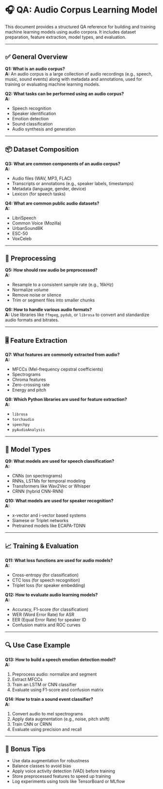 # 🎧 QA: Audio Corpus Learning Model

This document provides a structured QA reference for building and training machine learning models using audio corpora. It includes dataset preparation, feature extraction, model types, and evaluation.

---

## ✅ General Overview

**Q1: What is an audio corpus?**  
**A:** An audio corpus is a large collection of audio recordings (e.g., speech, music, sound events) along with metadata and annotations, used for training or evaluating machine learning models.

**Q2: What tasks can be performed using an audio corpus?**  
**A:**  
- Speech recognition  
- Speaker identification  
- Emotion detection  
- Sound classification  
- Audio synthesis and generation

---

## 📦 Dataset Composition

**Q3: What are common components of an audio corpus?**  
**A:**  
- Audio files (WAV, MP3, FLAC)  
- Transcripts or annotations (e.g., speaker labels, timestamps)  
- Metadata (language, gender, device)  
- Lexicon (for speech tasks)

**Q4: What are common public audio datasets?**  
**A:**  
- LibriSpeech  
- Common Voice (Mozilla)  
- UrbanSound8K  
- ESC-50  
- VoxCeleb

---

## 🧪 Preprocessing

**Q5: How should raw audio be preprocessed?**  
**A:**  
- Resample to a consistent sample rate (e.g., 16kHz)  
- Normalize volume  
- Remove noise or silence  
- Trim or segment files into smaller chunks

**Q6: How to handle various audio formats?**  
**A:** Use libraries like `ffmpeg`, `pydub`, or `librosa` to convert and standardize audio formats and bitrates.

---

## 🎚️ Feature Extraction

**Q7: What features are commonly extracted from audio?**  
**A:**  
- MFCCs (Mel-frequency cepstral coefficients)  
- Spectrograms  
- Chroma features  
- Zero-crossing rate  
- Energy and pitch

**Q8: Which Python libraries are used for feature extraction?**  
**A:**  
- `librosa`  
- `torchaudio`  
- `speechpy`  
- `pyAudioAnalysis`

---

## 🧠 Model Types

**Q9: What models are used for speech classification?**  
**A:**  
- CNNs (on spectrograms)  
- RNNs, LSTMs for temporal modeling  
- Transformers like Wav2Vec or Whisper  
- CRNN (hybrid CNN-RNN)

**Q10: What models are used for speaker recognition?**  
**A:**  
- x-vector and i-vector based systems  
- Siamese or Triplet networks  
- Pretrained models like ECAPA-TDNN

---

## 📈 Training & Evaluation

**Q11: What loss functions are used for audio models?**  
**A:**  
- Cross-entropy (for classification)  
- CTC loss (for speech recognition)  
- Triplet loss (for speaker embedding)

**Q12: How to evaluate audio learning models?**  
**A:**  
- Accuracy, F1-score (for classification)  
- WER (Word Error Rate) for ASR  
- EER (Equal Error Rate) for speaker ID  
- Confusion matrix and ROC curves

---

## 🔍 Use Case Example

**Q13: How to build a speech emotion detection model?**  
**A:**  
1. Preprocess audio: normalize and segment  
2. Extract MFCCs  
3. Train an LSTM or CNN classifier  
4. Evaluate using F1-score and confusion matrix

**Q14: How to train a sound event classifier?**  
**A:**  
1. Convert audio to mel spectrograms  
2. Apply data augmentation (e.g., noise, pitch shift)  
3. Train CNN or CRNN  
4. Evaluate using precision and recall

---

## 🧩 Bonus Tips

- Use data augmentation for robustness  
- Balance classes to avoid bias  
- Apply voice activity detection (VAD) before training  
- Store preprocessed features to speed up training  
- Log experiments using tools like TensorBoard or MLflow

